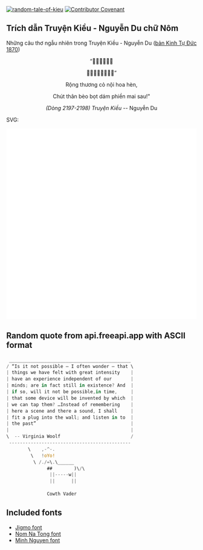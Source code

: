 [![random-tale-of-kieu](https://github.com/huuquyet/random-tale-of-kieu/actions/workflows/random-tale-of-kieu.yml/badge.svg)](https://github.com/huuquyet/random-tale-of-kieu/actions/workflows/random-tale-of-kieu.yml)
[![Contributor Covenant](https://img.shields.io/badge/Contributor%20Covenant-2.1-4baaaa.svg)](.github/CODE_OF_CONDUCT.md "Contributor Covenant 2.1")

## Trích dẫn Truyện Kiều - Nguyễn Du chữ Nôm

Những câu thơ ngẫu nhiên trong Truyện Kiều - Nguyễn Du ([bản Kinh Tự Đức 1870](https://vi.wikisource.org/wiki/Truy%E1%BB%87n_Ki%E1%BB%81u_(b%E1%BA%A3n_Kinh_T%E1%BB%B1_%C4%90%E1%BB%A9c_1870)))

<div align="center">
<!-- START_KIEU -->
      <p class="nom">“𢌌傷𦹵内花𢤞</p>
      <p class="nom">𡭧身䕯浡鍳煩𣈕𡢐”</p>
      <p class="quocngu">Rộng thương cỏ nội hoa hèn,</p>
      <p class="quocngu">Chút thân bèo bọt dám phiền mai sau!"</p>
      <p class="author"><i>(Dòng 2197-2198) Truyện Kiều</i> -- Nguyễn Du</p>
<!-- END_KIEU -->
</div>

SVG:

<div align="center">
  <img src="./assets/random-kieu.svg" alt="The Tale of Kieu - Nguyen Du">
</div>

## Random quote from api.freeapi.app with ASCII format

<!-- START_QUOTE -->
```rust
 _____________________________________________
/ “Is it not possible — I often wonder — that \
| things we have felt with great intensity    |
| have an experience independent of our       |
| minds; are in fact still in existence? And  |
| if so, will it not be possible,in time,     |
| that some device will be invented by which  |
| we can tap them? …Instead of remembering    |
| here a scene and there a sound, I shall     |
| fit a plug into the wall; and listen in to  |
| the past”                                   |
|                                             |
\  -- Virginia Woolf                          /
 ---------------------------------------------
        \    ,-^-.
         \   !oYo!
          \ /./=\.\______
               ##        )\/\
                ||-----w||
                ||      ||

               Cowth Vader
```
<!-- END_QUOTE -->

## Included fonts

- [Jigmo font](https://github.com/kamichikoichi/jigmo)
- [Nom Na Tong font](https://github.com/nomfoundation/font)
- [Minh Nguyen font](https://github.com/TKYKmori/Minh-Nguyen)
